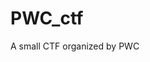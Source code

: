 # PWC_ctf

<!--
#field
CTF

#groups
Writeups

#languages

#frames and libs

-->

A small CTF organized by PWC
